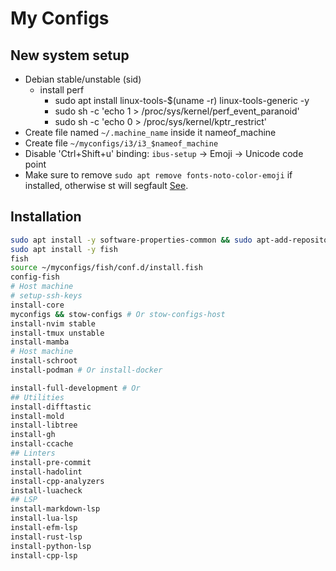 # My Configs

## New system setup

- Debian stable/unstable (sid)
   - install perf
      - sudo apt install linux-tools-$(uname -r) linux-tools-generic -y
      - sudo sh -c 'echo 1 > /proc/sys/kernel/perf_event_paranoid'
      - sudo sh -c 'echo 0 > /proc/sys/kernel/kptr_restrict'
- Create file named `~/.machine_name` inside it nameof_machine
- Create file `~/myconfigs/i3/i3_$nameof_machine`
- Disable 'Ctrl+Shift+u' binding: `ibus-setup` -> Emoji -> Unicode code point
- Make sure to remove `sudo apt remove fonts-noto-color-emoji` if installed,
  otherwise st will segfault [See](https://git.suckless.org/st/file/FAQ.html#l168).

## Installation

```bash
sudo apt install -y software-properties-common && sudo apt-add-repository -y ppa:fish-shell/release-3
sudo apt install -y fish
fish
source ~/myconfigs/fish/conf.d/install.fish
config-fish
# Host machine
# setup-ssh-keys
install-core
myconfigs && stow-configs # Or stow-configs-host
install-nvim stable
install-tmux unstable
install-mamba
# Host machine
install-schroot
install-podman # Or install-docker

install-full-development # Or
## Utilities
install-difftastic
install-mold
install-libtree
install-gh
install-ccache
## Linters
install-pre-commit
install-hadolint
install-cpp-analyzers
install-luacheck
## LSP
install-markdown-lsp
install-lua-lsp
install-efm-lsp
install-rust-lsp
install-python-lsp
install-cpp-lsp
```
